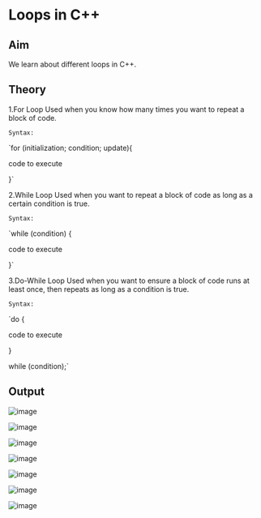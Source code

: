 # Loops in C++
## Aim
We learn about different loops in C++.
## Theory
1.For Loop
Used when you know how many times you want to repeat a block of code.

`Syntax:`

`for (initialization; condition; update){

  code to execute
  
}`

2.While Loop
Used when you want to repeat a block of code as long as a certain condition is true.

`Syntax:`

`while (condition) {

  code to execute
  
}`

3.Do-While Loop
Used when you want to ensure a block of code runs at least once, then repeats as long as a condition is true.

`Syntax:`

`do {
 
  code to execute

}

while (condition);`

## Output

![image](https://github.com/user-attachments/assets/487b14ec-f4fa-4d44-bb68-cf8e9048347e)

![image](https://github.com/user-attachments/assets/b2e4d1a6-6fa5-49ec-8dfb-4baa783c3648)

![image](https://github.com/user-attachments/assets/a314da11-e813-4ce1-ab79-8165e0963a65)

![image](https://github.com/user-attachments/assets/81d04af1-0f06-40da-ac72-773a04e0fb63)

![image](https://github.com/user-attachments/assets/1affd569-dea7-4e86-ad74-d010a17b771e)

![image](https://github.com/user-attachments/assets/9665b3c2-e2c1-4260-85db-96ad6d82c074)

![image](https://github.com/user-attachments/assets/7b2d027d-13cc-4c6c-a56a-1df95dc5785c)



